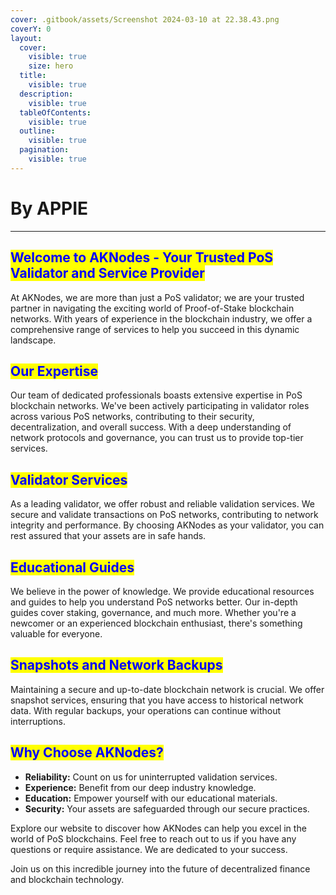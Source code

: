 ```yaml
---
cover: .gitbook/assets/Screenshot 2024-03-10 at 22.38.43.png
coverY: 0
layout:
  cover:
    visible: true
    size: hero
  title:
    visible: true
  description:
    visible: true
  tableOfContents:
    visible: true
  outline:
    visible: true
  pagination:
    visible: true
---
```


# By APPIE

***

## <mark style="color:blue;">**Welcome to AKNodes - Your Trusted PoS Validator and Service Provider**</mark>

At AKNodes, we are more than just a PoS validator; we are your trusted partner in navigating the exciting world of Proof-of-Stake blockchain networks. With years of experience in the blockchain industry, we offer a comprehensive range of services to help you succeed in this dynamic landscape.

## <mark style="color:blue;">**Our Expertise**</mark>

Our team of dedicated professionals boasts extensive expertise in PoS blockchain networks. We've been actively participating in validator roles across various PoS networks, contributing to their security, decentralization, and overall success. With a deep understanding of network protocols and governance, you can trust us to provide top-tier services.

## <mark style="color:blue;">**Validator Services**</mark>

As a leading validator, we offer robust and reliable validation services. We secure and validate transactions on PoS networks, contributing to network integrity and performance. By choosing AKNodes as your validator, you can rest assured that your assets are in safe hands.

## <mark style="color:blue;">**Educational Guides**</mark>

We believe in the power of knowledge. We provide educational resources and guides to help you understand PoS networks better. Our in-depth guides cover staking, governance, and much more. Whether you're a newcomer or an experienced blockchain enthusiast, there's something valuable for everyone.

## <mark style="color:blue;">**Snapshots and Network Backups**</mark>

Maintaining a secure and up-to-date blockchain network is crucial. We offer snapshot services, ensuring that you have access to historical network data. With regular backups, your operations can continue without interruptions.

## <mark style="color:blue;">**Why Choose AKNodes?**</mark>

* **Reliability:** Count on us for uninterrupted validation services.
* **Experience:** Benefit from our deep industry knowledge.
* **Education:** Empower yourself with our educational materials.
* **Security:** Your assets are safeguarded through our secure practices.

Explore our website to discover how AKNodes can help you excel in the world of PoS blockchains. Feel free to reach out to us if you have any questions or require assistance. We are dedicated to your success.

Join us on this incredible journey into the future of decentralized finance and blockchain technology.

